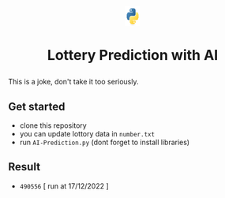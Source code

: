 <p align="center">
<img width="30" height="40" src="https://raw.githubusercontent.com/devicons/devicon/master/icons/python/python-original.svg">

# <p align="center"> Lottery Prediction with AI</p>

This is a joke, don't take it too seriously.

## Get started

- clone this repository
- you can update lottory data in `number.txt`
- run `AI-Prediction.py` (dont forget to install libraries)

## Result

- `490556` [ run at 17/12/2022 ]